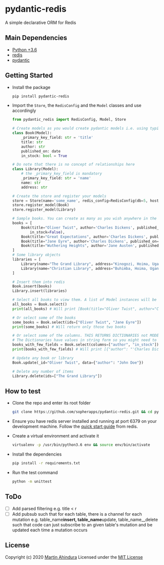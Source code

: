 # pydantic-redis

A simple declarative ORM for Redis

## Main Dependencies

- [Python +3.6](https://www.python.org)
- [redis](https://pypi.org/project/redis/)
- [pydantic](https://github.com/samuelcolvin/pydantic/)

## Getting Started

- Install the package

  ```bash
  pip install pydantic-redis
  ```

- Import the `Store`, the `RedisConfig` and the `Model` classes and use accordingly

  ```python
  from pydantic_redis import RedisConfig, Model, Store

  # Create models as you would create pydantic models i.e. using typings
  class Book(Model):
      _primary_key_field: str = 'title'
      title: str
      author: str
      published_on: date
      in_stock: bool = True

  # Do note that there is no concept of relationships here
  class Library(Model):
      # the _primary_key_field is mandatory
      _primary_key_field: str = 'name'
      name: str
      address: str

  # Create the store and register your models
  store = Store(name='some_name', redis_config=RedisConfig(db=5, host='localhost', port=6379),life_span_in_seconds=3600)
  store.register_model(Book)
  store.register_model(Library)

  # Sample books. You can create as many as you wish anywhere in the code
  books = [
      Book(title="Oliver Twist", author='Charles Dickens', published_on=date(year=1215, month=4, day=4),
          in_stock=False),
      Book(title="Great Expectations", author='Charles Dickens', published_on=date(year=1220, month=4, day=4)),
      Book(title="Jane Eyre", author='Charles Dickens', published_on=date(year=1225, month=6, day=4), in_stock=False),
      Book(title="Wuthering Heights", author='Jane Austen', published_on=date(year=1600, month=4, day=4)),
  ]
  # Some library objects
  libraries = [
      Library(name="The Grand Library", address="Kinogozi, Hoima, Uganda"),
      Library(name="Christian Library", address="Buhimba, Hoima, Uganda")
  ]

  # Insert them into redis
  Book.insert(books)
  Library.insert(libraries)

  # Select all books to view them. A list of Model instances will be returned
  all_books = Book.select()
  print(all_books) # Will print [Book(title="Oliver Twist", author="Charles Dickens", published_on=date(year=1215, month=4, day=4), in_stock=False), Book(...]

  # Or select some of the books
  some_books = Book.select(ids=["Oliver Twist", "Jane Eyre"])
  print(some_books) # Will return only those two books

  # Or select some of the columns. THIS RETURNS DICTIONARIES not MODEL Instances
  # The Dictionaries have values in string form so you might need to do some extra work
  books_with_few_fields = Book.select(columns=["author", "in_stock"])
  print(books_with_few_fields) # Will print [{"author": "'Charles Dickens", "in_stock": "True"},...]

  # Update any book or library
  Book.update(_id="Oliver Twist", data={"author": "John Doe"})

  # Delete any number of items
  Library.delete(ids=["The Grand Library"])

  ```

## How to test

- Clone the repo and enter its root folder

  ```bash
  git clone https://github.com/sopherapps/pydantic-redis.git && cd pydantic-redis
  ```

- Ensure you have redis server installed and running at port 6379 on your development machine. Follow the [quick start guide](https://redis.io/topics/quickstart) from redis.
- Create a virtual environment and activate it

  ```bash
  virtualenv -p /usr/bin/python3.6 env && source env/bin/activate
  ```

- Install the dependencies

  ```bash
  pip install -r requirements.txt
  ```

- Run the test command

  ```bash
  python -m unittest
  ```

## ToDo

- [ ] Add parsed filtering e.g. title < r
- [ ] Add pubsub such that for each table, there is a channel for each mutation e.g. table_name**insert, table_name**update, table_name\_\_delete such that code can just subscribe to an given table's mutation and be updated each time a mutation occurs

## License

Copyright (c) 2020 [Martin Ahindura](https://github.com/Tinitto) Licensed under the [MIT License](./LICENSE)

